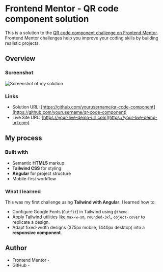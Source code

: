 # Frontend Mentor - QR code component solution

This is a solution to the [QR code component challenge on Frontend Mentor](https://www.frontendmentor.io/challenges/qr-code-component-iux_sIO_H). Frontend Mentor challenges help you improve your coding skills by building realistic projects.

## Overview

### Screenshot

![Screenshot of my solution](./screenshot.png)

### Links

- Solution URL: [https://github.com/yourusername/qr-code-component](https://github.com/yourusername/qr-code-component)
- Live Site URL: [https://your-live-demo-url.com](https://your-live-demo-url.com)

## My process

### Built with

- Semantic **HTML5** markup  
- **Tailwind CSS** for styling  
- **Angular** for project structure  
- Mobile-first workflow  

### What I learned

This was my first challenge using **Tailwind with Angular**. I learned how to:  

- Configure Google Fonts (`Outfit`) in Tailwind using `@theme`.  
- Apply Tailwind utilities like `max-w-sm`, `rounded-3xl`, `object-cover` to replicate a design.  
- Adapt fixed-width designs (375px mobile, 1440px desktop) into a **responsive component**.  

## Author

- Frontend Mentor - [](https://www.frontendmentor.io/profile/yourusername)  
- GitHub - [](https://github.com/yourusername)  
